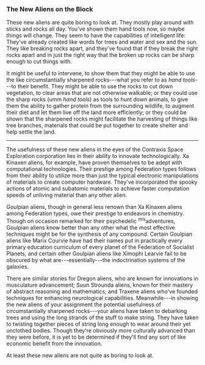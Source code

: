 ### The New Aliens on the Block

These new aliens are quite boring to look at. They mostly play around with sticks and rocks all day. You've shown them hand tools now, so maybe things will change. They seem to have the capabilities of intelligent life: They've already created like words for trees and water and sex and the sun. They like breaking rocks apart, and they've found that if they break the right rocks apart and in just the right way that the broken up rocks can be sharp enough to cut things with.

It might be useful to intervene, to show them that they might be able to use the like circumstantially sharpened rocks---what you refer to as _hand tools_---to their benefit. They might be able to use the rocks to cut down vegetation, to clear areas that are not otherwise walkable; or they could use the sharp rocks (umm _hand tools_) as tools to hunt down animals, to give them the ability to gather protein from the surrounding wildlife, to augment their diet and let them live off the land more efficiently; or they could be shown that the sharpened rocks might facilitate the harvesting of things like tree branches, materials that could be put together to create shelter and help settle the land.

<hr>

The usefulness of these new aliens in the eyes of the Contraxis Space Exploration corporation lies in their ability to innovate technologically. Xa Kinaxen aliens, for example, have proven themselves to be adept with computational technologies. Their prestige among Federation types follows from their ability to utilize more than just the typical electronic manipulations of materials to create computer hardware. They've incorporated the spooky actions of atomic and subatomic materials to achieve faster computation speeds of unliving material than any other alien.

Goulpian aliens, though in general less renown than Xa Kinaxen aliens among Federation types, owe their prestige to endeavors in chemistry. Though on occasion remarked for their psychedelic <sup>mis</sup>adventures, Goulpian aliens know better than any other what the most effective techniques might be for the synthesis of any compound. Certain Goulpian aliens like Marix Courvie have had their names put in practically every primary education curriculum of every planet of the Federation of Socialist Planets, and certain other Goulpian aliens like Ximophi Learvie fail to be obscured by what are---essentially---the indoctrination systems of the galaxies.

There are similar stories for Dregon aliens, who are known for innovations in musculature advancement; Suun Strounda aliens, known for their mastery of abstract reasoning and mathematics; and Traxene aliens who've founded techniques for enhancing neurological capabilities. Meanwhile---in showing the new aliens of your assignment the potential usefulness of circumstantially sharpened rocks---your aliens have taken to debarking trees and using the long strands of the stuff to make string. They have taken to twisting together pieces of string long enough to wear around their yet unclothed bodies. Though they're obviously more culturally advanced than they were before, it is yet to be determined if they'll find any sort of like economic benefit from the innovation.

At least these new aliens are not quite as boring to look at. 
